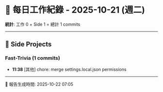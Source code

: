 # 📅 每日工作紀錄 - 2025-10-21 (週二)

**統計**: 工作 0 + Side 1 = 總計 1 commits

---

## 🎨 Side Projects

### Fast-Trivia (1 commits)

- **11:38** [其他] chore: merge settings.local.json permissions

---

📅 報告生成時間: 2025-10-22 07:05
